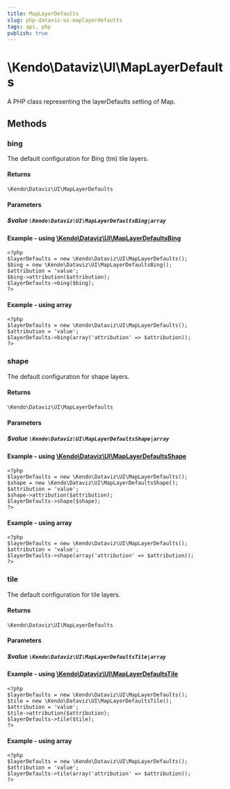```yaml
---
title: MapLayerDefaults
slug: php-dataviz-ui-maplayerdefaults
tags: api, php
publish: true
---
```


# \Kendo\Dataviz\UI\MapLayerDefaults

A PHP class representing the layerDefaults setting of Map.


## Methods

### bing

The default configuration for Bing (tm) tile layers.

#### Returns
`\Kendo\Dataviz\UI\MapLayerDefaults`

#### Parameters

##### $value `\Kendo\Dataviz\UI\MapLayerDefaultsBing|array`


#### Example - using [\Kendo\Dataviz\UI\MapLayerDefaultsBing](/kendo-ui/api/wrappers/php/Kendo/Dataviz/UI/MapLayerDefaultsBing)
    <?php
    $layerDefaults = new \Kendo\Dataviz\UI\MapLayerDefaults();
    $bing = new \Kendo\Dataviz\UI\MapLayerDefaultsBing();
    $attribution = 'value';
    $bing->attribution($attribution);
    $layerDefaults->bing($bing);
    ?>

#### Example - using array

    <?php
    $layerDefaults = new \Kendo\Dataviz\UI\MapLayerDefaults();
    $attribution = 'value';
    $layerDefaults->bing(array('attribution' => $attribution));
    ?>

### shape

The default configuration for shape layers.

#### Returns
`\Kendo\Dataviz\UI\MapLayerDefaults`

#### Parameters

##### $value `\Kendo\Dataviz\UI\MapLayerDefaultsShape|array`


#### Example - using [\Kendo\Dataviz\UI\MapLayerDefaultsShape](/kendo-ui/api/wrappers/php/Kendo/Dataviz/UI/MapLayerDefaultsShape)
    <?php
    $layerDefaults = new \Kendo\Dataviz\UI\MapLayerDefaults();
    $shape = new \Kendo\Dataviz\UI\MapLayerDefaultsShape();
    $attribution = 'value';
    $shape->attribution($attribution);
    $layerDefaults->shape($shape);
    ?>

#### Example - using array

    <?php
    $layerDefaults = new \Kendo\Dataviz\UI\MapLayerDefaults();
    $attribution = 'value';
    $layerDefaults->shape(array('attribution' => $attribution));
    ?>

### tile

The default configuration for tile layers.

#### Returns
`\Kendo\Dataviz\UI\MapLayerDefaults`

#### Parameters

##### $value `\Kendo\Dataviz\UI\MapLayerDefaultsTile|array`


#### Example - using [\Kendo\Dataviz\UI\MapLayerDefaultsTile](/kendo-ui/api/wrappers/php/Kendo/Dataviz/UI/MapLayerDefaultsTile)
    <?php
    $layerDefaults = new \Kendo\Dataviz\UI\MapLayerDefaults();
    $tile = new \Kendo\Dataviz\UI\MapLayerDefaultsTile();
    $attribution = 'value';
    $tile->attribution($attribution);
    $layerDefaults->tile($tile);
    ?>

#### Example - using array

    <?php
    $layerDefaults = new \Kendo\Dataviz\UI\MapLayerDefaults();
    $attribution = 'value';
    $layerDefaults->tile(array('attribution' => $attribution));
    ?>

